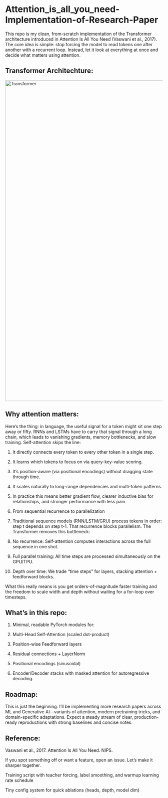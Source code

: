 # Attention_is_all_you_need-Implementation-of-Research-Paper
This repo is my clean, from-scratch implementation of the Transformer architecture introduced in Attention Is All You Need (Vaswani et al., 2017). The core idea is simple: stop forcing the model to read tokens one after another with a recurrent loop. Instead, let it look at everything at once and decide what matters using attention.

## Transformer Architechture:

<img width="727" height="1024" alt="Transformer" src="https://github.com/user-attachments/assets/e659e41d-92d3-42be-a168-818ae20203de" />


## Why attention matters:

Here’s the thing: in language, the useful signal for a token might sit one step away or fifty. RNNs and LSTMs have to carry that signal through a long chain, which leads to vanishing gradients, memory bottlenecks, and slow training. Self-attention skips the line:

1. It directly connects every token to every other token in a single step.

2. It learns which tokens to focus on via query-key-value scoring.

3. It’s position-aware (via positional encodings) without dragging state through time.

4. It scales naturally to long-range dependencies and multi-token patterns.

5. In practice this means better gradient flow, clearer inductive bias for relationships, and stronger performance with less pain.

6. From sequential recurrence to parallelization

7. Traditional sequence models (RNN/LSTM/GRU) process tokens in order: step t depends on step t-1. That recurrence blocks parallelism. The Transformer removes this bottleneck:

8. No recurrence: Self-attention computes interactions across the full sequence in one shot.

9. Full parallel training: All time steps are processed simultaneously on the GPU/TPU.

10. Depth over time: We trade “time steps” for layers, stacking attention + feedforward blocks.

What this really means is you get orders-of-magnitude faster training and the freedom to scale width and depth without waiting for a for-loop over timesteps.

## What’s in this repo:

1. Minimal, readable PyTorch modules for:

2. Multi-Head Self-Attention (scaled dot-product)

3. Position-wise Feedforward layers

4. Residual connections + LayerNorm

5. Positional encodings (sinusoidal)

6. Encoder/Decoder stacks with masked attention for autoregressive decoding.


## Roadmap:

This is just the beginning. I’ll be implementing more research papers across ML and Generative AI—variants of attention, modern pretraining tricks, and domain-specific adaptations. Expect a steady stream of clear, production-ready reproductions with strong baselines and concise notes.

## Reference:

Vaswani et al., 2017. Attention Is All You Need. NIPS.

If you spot something off or want a feature, open an issue. Let’s make it sharper together.

Training script with teacher forcing, label smoothing, and warmup learning rate schedule

Tiny config system for quick ablations (heads, depth, model dim)
